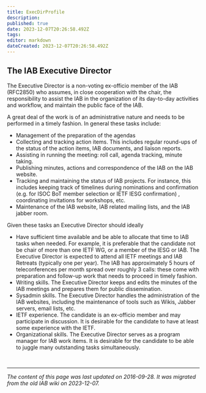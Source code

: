 ```yaml
---
title: ExecDirProfile
description: 
published: true
date: 2023-12-07T20:26:58.492Z
tags: 
editor: markdown
dateCreated: 2023-12-07T20:26:58.492Z
---
```


## The IAB Executive Director
The Executive Director is a non-voting ex-officio member of the IAB (RFC2850) who assumes, in close cooperation with the chair, the responsibility to assist the IAB in the organization of its day-to-day activities and workflow, and maintain the public face of the IAB.

A great deal of the work is of an administrative nature and needs to be performed in a timely fashion. In general these tasks include:

- Management of the preparation of the agendas
- Collecting and tracking action items. This includes regular round-ups of the status of the action items, IAB documents, and liaison reports.
- Assisting in running the meeting: roll call, agenda tracking, minute taking.
- Publishing minutes, actions and correspondence of the IAB on the IAB website.
- Tracking and maintaining the status of IAB projects. For instance, this includes keeping track of timelines during nominations and confirmation (e.g. for ISOC BoT member selection or IETF IESG confirmation) , coordinating invitations for workshops, etc.
- Maintenance of the IAB website, IAB related mailing lists, and the IAB jabber room.

Given these tasks an Executive Director should ideally
- Have sufficient time available and be able to allocate that time to IAB tasks when needed. For example, it is preferable that the candidate not be chair of more than one IETF WG, or a member of the IESG or IAB. The Executive Director is expected to attend all IETF meetings and IAB Retreats (typically one per year). The IAB has approximately 5 hours of teleconferences per month spread over roughly 3 calls: these come with preparation and follow-up work that needs to proceed in timely fashion.
- Writing skills. The Executive Director keeps and edits the minutes of the IAB meetings and prepares them for public dissemination.
- Sysadmin skills. The Executive Director handles the administration of the IAB websites, including the maintenance of tools such as Wikis, Jabber servers, email lists, etc.
- IETF experience. The candidate is an ex-officio member and may participate in discussion. It is desirable for the candidate to have at least some experience with the IETF.
- Organizational skills. The Executive Director serves as a program manager for IAB work items. It is desirable for the candidate to be able to juggle many outstanding tasks simultaneously.

&nbsp;
&nbsp;
&nbsp;

---

*The content of this page was last updated on 2016-09-28. It was migrated from the old IAB wiki on 2023-12-07.*
